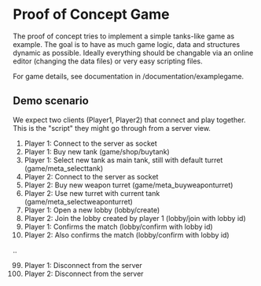 # Proof of Concept Game

The proof of concept tries to implement a simple tanks-like game as example. The goal is to have as much game logic, data and structures dynamic as possible. Ideally everything should be changable via an online editor (changing the data files) or very easy scripting files.

For game details, see documentation in /documentation/examplegame.

## Demo scenario

We expect two clients (Player1, Player2) that connect and play together. This is the "script" they might go through from a server view.

1) Player 1: Connect to the server as socket
2) Player 1: Buy new tank (game/shop/buytank)
3) Player 1: Select new tank as main tank, still with default turret (game/meta_selecttank)
2) Player 2: Connect to the server as socket
4) Player 2: Buy new weapon turret (game/meta_buyweaponturret)
5) Player 2: Use new turret with current tank (game/meta_selectweaponturret)
6) Player 1: Open a new lobby (lobby/create)
7) Player 2: Join the lobby created by player 1 (lobby/join with lobby id)
8) Player 1: Confirms the match (lobby/confirm with lobby id)
9) Player 2: Also confirms the match (lobby/confirm with lobby id)

..

99) Player 1: Disconnect from the server
100) Player 2: Disconnect from the server
